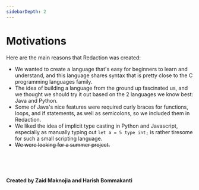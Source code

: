 ```yaml
---
sidebarDepth: 2
---
```

# Motivations

Here are the main reasons that Redaction was created:
- We wanted to create a language that's easy for beginners to learn and understand, and this language shares syntax that is pretty close to the C programming languages family.
- The idea of building a language from the ground up fascinated us, and we thought we should try it out based on the 2 languages we know best: Java and Python.
- Some of Java's nice features were required curly braces for functions, loops, and if statements, as well as semicolons, so we included them in Redaction.
- We liked the idea of implicit type casting in Python and Javascript, especially as manually typing out `let a = 5 type int;` is rather tiresome for such a small scripting language.
- ~~We were looking for a summer project.~~

<br><br><br>

**Created by Zaid Maknojia and Harish Bommakanti**